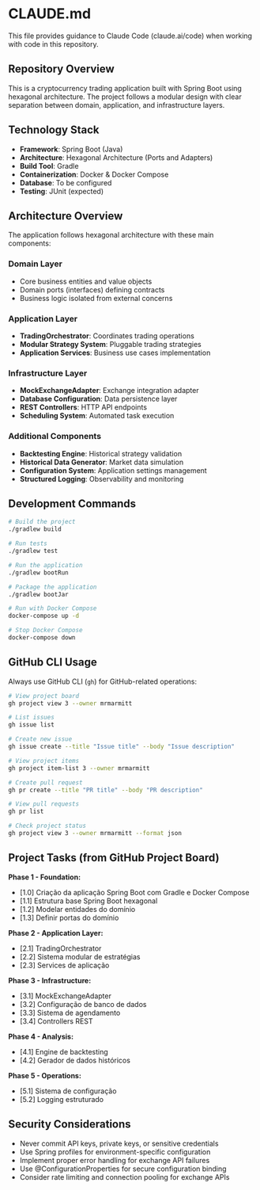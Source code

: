# CLAUDE.md

This file provides guidance to Claude Code (claude.ai/code) when working with code in this repository.

## Repository Overview

This is a cryptocurrency trading application built with Spring Boot using hexagonal architecture. The project follows a modular design with clear separation between domain, application, and infrastructure layers.

## Technology Stack

- **Framework**: Spring Boot (Java)
- **Architecture**: Hexagonal Architecture (Ports and Adapters)
- **Build Tool**: Gradle
- **Containerization**: Docker & Docker Compose
- **Database**: To be configured
- **Testing**: JUnit (expected)

## Architecture Overview

The application follows hexagonal architecture with these main components:

### Domain Layer
- Core business entities and value objects
- Domain ports (interfaces) defining contracts
- Business logic isolated from external concerns

### Application Layer  
- **TradingOrchestrator**: Coordinates trading operations
- **Modular Strategy System**: Pluggable trading strategies
- **Application Services**: Business use cases implementation

### Infrastructure Layer
- **MockExchangeAdapter**: Exchange integration adapter
- **Database Configuration**: Data persistence layer
- **REST Controllers**: HTTP API endpoints
- **Scheduling System**: Automated task execution

### Additional Components
- **Backtesting Engine**: Historical strategy validation
- **Historical Data Generator**: Market data simulation
- **Configuration System**: Application settings management
- **Structured Logging**: Observability and monitoring

## Development Commands

```bash
# Build the project
./gradlew build

# Run tests
./gradlew test

# Run the application
./gradlew bootRun

# Package the application
./gradlew bootJar

# Run with Docker Compose
docker-compose up -d

# Stop Docker Compose
docker-compose down
```

## GitHub CLI Usage

Always use GitHub CLI (`gh`) for GitHub-related operations:

```bash
# View project board
gh project view 3 --owner mrmarmitt

# List issues
gh issue list

# Create new issue
gh issue create --title "Issue title" --body "Issue description"

# View project items
gh project item-list 3 --owner mrmarmitt

# Create pull request
gh pr create --title "PR title" --body "PR description"

# View pull requests
gh pr list

# Check project status
gh project view 3 --owner mrmarmitt --format json
```

## Project Tasks (from GitHub Project Board)

**Phase 1 - Foundation:**
- [1.0] Criação da aplicação Spring Boot com Gradle e Docker Compose
- [1.1] Estrutura base Spring Boot hexagonal
- [1.2] Modelar entidades do domínio  
- [1.3] Definir portas do domínio

**Phase 2 - Application Layer:**
- [2.1] TradingOrchestrator
- [2.2] Sistema modular de estratégias
- [2.3] Services de aplicação

**Phase 3 - Infrastructure:**
- [3.1] MockExchangeAdapter
- [3.2] Configuração de banco de dados
- [3.3] Sistema de agendamento
- [3.4] Controllers REST

**Phase 4 - Analysis:**
- [4.1] Engine de backtesting
- [4.2] Gerador de dados históricos

**Phase 5 - Operations:**
- [5.1] Sistema de configuração
- [5.2] Logging estruturado

## Security Considerations

- Never commit API keys, private keys, or sensitive credentials
- Use Spring profiles for environment-specific configuration
- Implement proper error handling for exchange API failures
- Use @ConfigurationProperties for secure configuration binding
- Consider rate limiting and connection pooling for exchange APIs